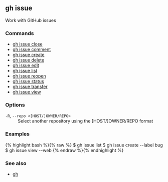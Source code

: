 

## gh issue

Work with GitHub issues

### Commands

* [gh issue close](./gh_issue_close)
* [gh issue comment](./gh_issue_comment)
* [gh issue create](./gh_issue_create)
* [gh issue delete](./gh_issue_delete)
* [gh issue edit](./gh_issue_edit)
* [gh issue list](./gh_issue_list)
* [gh issue reopen](./gh_issue_reopen)
* [gh issue status](./gh_issue_status)
* [gh issue transfer](./gh_issue_transfer)
* [gh issue view](./gh_issue_view)


### Options


<dl class="flags">
	<dt><code>-R</code>, <code>--repo &lt;[HOST/]OWNER/REPO&gt;</code></dt>
	<dd>Select another repository using the [HOST/]OWNER/REPO format</dd>
</dl>


### Examples

{% highlight bash %}{% raw %}
$ gh issue list
$ gh issue create --label bug
$ gh issue view --web
{% endraw %}{% endhighlight %}

### See also

* [gh](./gh)
